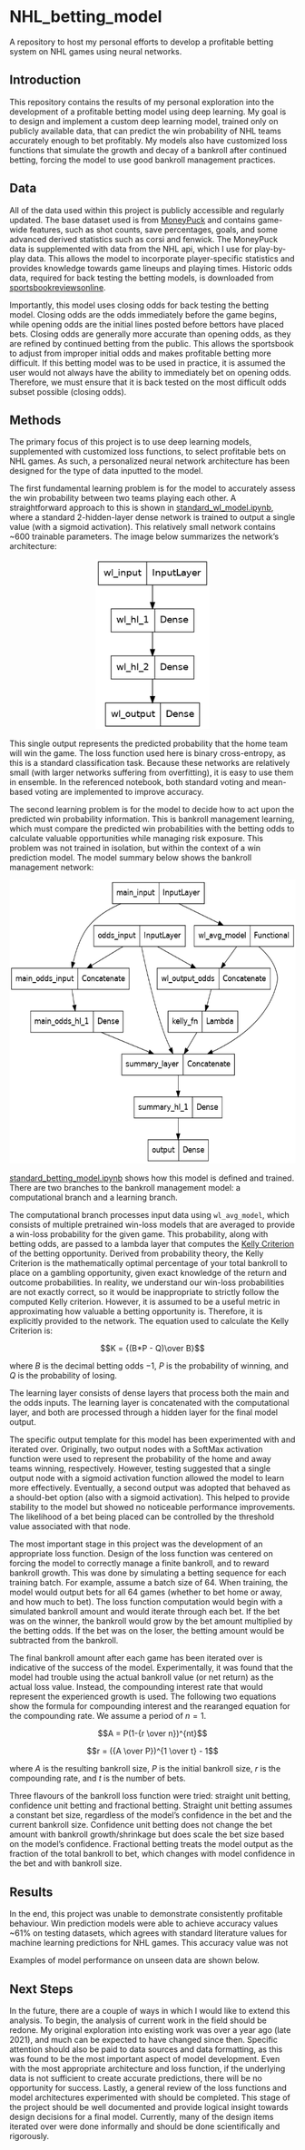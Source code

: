 # NHL_betting_model
A repository to host my personal efforts to develop a profitable betting system on NHL games using neural networks.

## Introduction
This repository contains the results of my personal exploration into the development of a profitable betting model using deep learning. My goal is to design and implement a custom deep learning model, trained only on publicly available data, that can predict the win probability of NHL teams accurately enough to bet profitably. My models also have customized loss functions that simulate the growth and decay of a bankroll after continued betting, forcing the model to use good bankroll management practices. 

## Data
All of the data used within this project is publicly accessible and regularly updated. The base dataset used is from [MoneyPuck](https://moneypuck.com/) and contains game-wide features, such as shot counts, save percentages, goals, and some advanced derived statistics such as corsi and fenwick. The MoneyPuck data is supplemented with data from the NHL api, which I use for play-by-play data. This allows the model to incorporate player-specific statistics and provides knowledge towards game lineups and playing times. Historic odds data, required for back testing the betting models, is downloaded from [sportsbookreviewsonline](https://www.sportsbookreviewsonline.com/).

Importantly, this model uses closing odds for back testing the betting model. Closing odds are the odds immediately before the game begins, while opening odds are the initial lines posted before bettors have placed bets. Closing odds are generally more accurate than opening odds, as they are refined by continued betting from the public. This allows the sportsbook to adjust from improper initial odds and makes profitable betting more difficult. If this betting model was to be used in practice, it is assumed the user would not always have the ability to immediately bet on opening odds. Therefore, we must ensure that it is back tested on the most difficult odds subset possible (closing odds). 

## Methods
The primary focus of this project is to use deep learning models, supplemented with customized loss functions, to select profitable bets on NHL games. As such, a personalized neural network architecture has been designed for the type of data inputted to the model. 

The first fundamental learning problem is for the model to accurately assess the win probability between two teams playing each other. A straightforward approach to this is shown in [standard_wl_model.ipynb](standard_betting_model.ipynb), where a standard 2-hidden-layer dense network is trained to output a single value (with a sigmoid activation).  This relatively small network contains ~600 trainable parameters. The image below summarizes the network’s architecture:

<p align="center">
  <img width="200" height="300" src="model_images/wl_model.png">
</p>

This single output represents the predicted probability that the home team will win the game. The loss function used here is binary cross-entropy, as this is a standard classification task. Because these networks are relatively small (with larger networks suffering from overfitting), it is easy to use them in ensemble. In the referenced notebook, both standard voting and mean-based voting are implemented to improve accuracy. 

The second learning problem is for the model to decide how to act upon the predicted win probability information. This is bankroll management learning, which must compare the predicted win probabilities with the betting odds to calculate valuable opportunities while managing risk exposure. This problem was not trained in isolation, but within the context of a win prediction model. The model summary below shows the bankroll management network:

<p align="center">
  <img width="600" height="500" src="model_images/betting_model.png">
</p>

[standard_betting_model.ipynb](standard_betting_model.ipynb) shows how this model is defined and trained. There are two branches to the bankroll management model: a computational branch and a learning branch. 

The computational branch processes input data using `wl_avg_model`, which consists of multiple pretrained win-loss models that are averaged to provide a win-loss probability for the given game. This probability, along with betting odds, are passed to a lambda layer that computes the [Kelly Criterion](https://www.investopedia.com/articles/trading/04/091504.asp#:~:text=The%20Kelly%20Criterion%20is%20a,to%20each%20investment%20or%20bet.) of the betting opportunity. Derived from probability theory, the Kelly Criterion is the mathematically optimal percentage of your total bankroll to place on a gambling opportunity, given exact knowledge of the return and outcome probabilities. In reality, we understand our win-loss probabilities are not exactly correct, so it would be inappropriate to strictly follow the computed Kelly criterion. However, it is assumed to be a useful metric in approximating how valuable a betting opportunity is. Therefore, it is explicitly provided to the network. The equation used to calculate the Kelly Criterion is: 

<p align="center">
  $$K = {(B*P - Q)\over B}$$
</p>

where $B$ is the decimal betting odds $-1$, $P$ is the probability of winning, and $Q$ is the probability of losing.

The learning layer consists of dense layers that process both the main and the odds inputs. The learning layer is concatenated with the computational layer, and both are processed through a hidden layer for the final model output. 

The specific output template for this model has been experimented with and iterated over. Originally, two output nodes with a SoftMax activation function were used to represent the probability of the home and away teams winning, respectively. However, testing suggested that a single output node with a sigmoid activation function allowed the model to learn more effectively. Eventually, a second output was adopted that behaved as a should-bet option (also with a sigmoid activation). This helped to provide stability to the model but showed no noticeable performance improvements. The likelihood of a bet being placed can be controlled by the threshold value associated with that node. 

The most important stage in this project was the development of an appropriate loss function. Design of the loss function was centered on forcing the model to correctly manage a finite bankroll, and to reward bankroll growth. This was done by simulating a betting sequence for each training batch. For example, assume a batch size of 64. When training, the model would output bets for all 64 games (whether to bet home or away, and how much to bet). The loss function computation would begin with a simulated bankroll amount and would iterate through each bet. If the bet was on the winner, the bankroll would grow by the bet amount multiplied by the betting odds. If the bet was on the loser, the betting amount would be subtracted from the bankroll. 

The final bankroll amount after each game has been iterated over is indicative of the success of the model. Experimentally, it was found that the model had trouble using the actual bankroll value (or net return) as the actual loss value. Instead, the compounding interest rate that would represent the experienced growth is used. The following two equations show the formula for compounding interest and the rearanged equation for the compounding rate. We assume a period of $n=1$.

<p align="center">
  $$A = P(1-{r \over n})^{nt}$$
</p>
<p align="center">
  $$r = ({A \over P})^{1 \over t} - 1$$
</p>

where $A$ is the resulting bankroll size, $P$ is the initial bankroll size, $r$ is the compounding rate, and $t$ is the number of bets. 

Three flavours of the bankroll loss function were tried: straight unit betting, confidence unit betting and fractional betting. Straight unit betting assumes a constant bet size, regardless of the model’s confidence in the bet and the current bankroll size. Confidence unit betting does not change the bet amount with bankroll growth/shrinkage but does scale the bet size based on the model’s confidence. Fractional betting treats the model output as the fraction of the total bankroll to bet, which changes with model confidence in the bet and with bankroll size. 

## Results
In the end, this project was unable to demonstrate consistently profitable behaviour. Win prediction models were able to achieve accuracy values ~61% on testing datasets, which agrees with standard literature values for machine learning predictions for NHL games. This accuracy value was not 

Examples of model performance on unseen data are shown below. 
<!-- 
<p align="center">
  <img width="600" height="500" src="model_images/betting_model.png">
</p> -->

## Next Steps
In the future, there are a couple of ways in which I would like to extend this analysis. To begin, the analysis of current work in the field should be redone. My original exploration into existing work was over a year ago (late 2021), and much can be expected to have changed since then. Specific attention should also be paid to data sources and data formatting, as this was found to be the most important aspect of model development. Even with the most appropriate architecture and loss function, if the underlying data is not sufficient to create accurate predictions, there will be no opportunity for success. Lastly, a general review of the loss functions and model architectures experimented with should be completed. This stage of the project should be well documented and provide logical insight towards design decisions for a final model. Currently, many of the design items iterated over were done informally and should be done scientifically and rigorously. 
